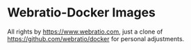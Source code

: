 Webratio-Docker Images
=================
All rights by https://www.webratio.com,  just a clone of https://github.com/webratio/docker for personal adjustments.
